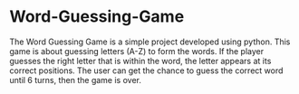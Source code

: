 # Word-Guessing-Game
The Word Guessing Game is a simple project developed using python. This game is about guessing letters (A-Z) to form the words. 
If the player guesses the right letter that is within the word, the letter appears at its correct positions. 
The user can get the chance to guess the correct word until 6 turns, then the game is over. 
